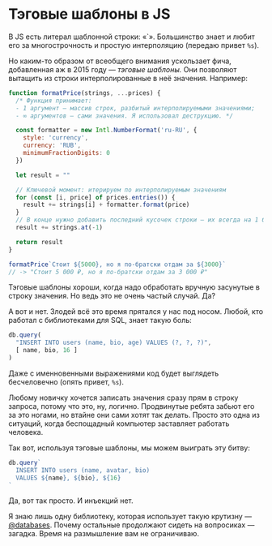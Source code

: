 # Тэговые шаблоны в JS

В JS есть литерал шаблонной строки: «\`». Большинство знает и любит его за многострочность и простую интерполяцию (передаю привет `%s`).

Но каким-то образом от всеобщего внимания ускользает фича, добавленная аж в 2015 году — *тэговые шаблоны.* Они позволяют вытащить из строки интерполированные в неё значения. Например:

```js
function formatPrice(strings, ...prices) {
  /* Функция принимает:
  - 1 аргумент — массив строк, разбитый интерполируемыми значениями;
  - ∞ аргументов — сами значения. Я использовал деструкцию. */

  const formatter = new Intl.NumberFormat('ru-RU', {
    style: 'currency',
    currency: 'RUB',
    minimumFractionDigits: 0
  })

  let result = ""

  // Ключевой момент: итерируем по интерполируемым значениям
  for (const [i, price] of prices.entries()) {
    result += strings[i] + formatter.format(price)
  }
  // В конце нужно добавить последний кусочек строки — их всегда на 1 больше, чем значений.
  result += strings.at(-1)

  return result
}

formatPrice`Стоит ${5000}, но я по-братски отдам за ${3000}` 
// -> "Стоит 5 000 ₽, но я по-братски отдам за 3 000 ₽"
```

Тэговые шаблоны хороши, когда надо обработать вручную засунутые в строку значения. Но ведь это не очень частый случай. Да?

А вот и нет. Злодей всё это время прятался у нас под носом. Любой, кто работал с библиотеками для SQL, знает такую боль:

```js
db.query(
  "INSERT INTO users (name, bio, age) VALUES (?, ?, ?)",
  [ name, bio, 16 ]
)
```

Даже с именновенными выражениями код будет выглядеть бесчеловечно (опять привет, `%s`). 

Любому новичку хочется записать значения сразу прям в строку запроса, потому что это, ну, логично. Продвинутые ребята забьют его за это ногами, но втайне они сами хотят так делать. Просто это одна из ситуаций, когда беспощадный компьютер заставляет работать человека.

Так вот, используя тэговые шаблоны, мы можем выиграть эту битву:

```js
db.query`
  INSERT INTO users (name, avatar, bio)
  VALUES ${name}, ${bio}, ${16}
`
```

Да, вот так просто. И инъекций нет.

Я знаю лишь одну библиотеку, которая использует такую крутизну — [@databases](https://atdatabases.org). Почему остальные продолжают сидеть на вопросиках — загадка. Время на размышление вам не ограничиваю.